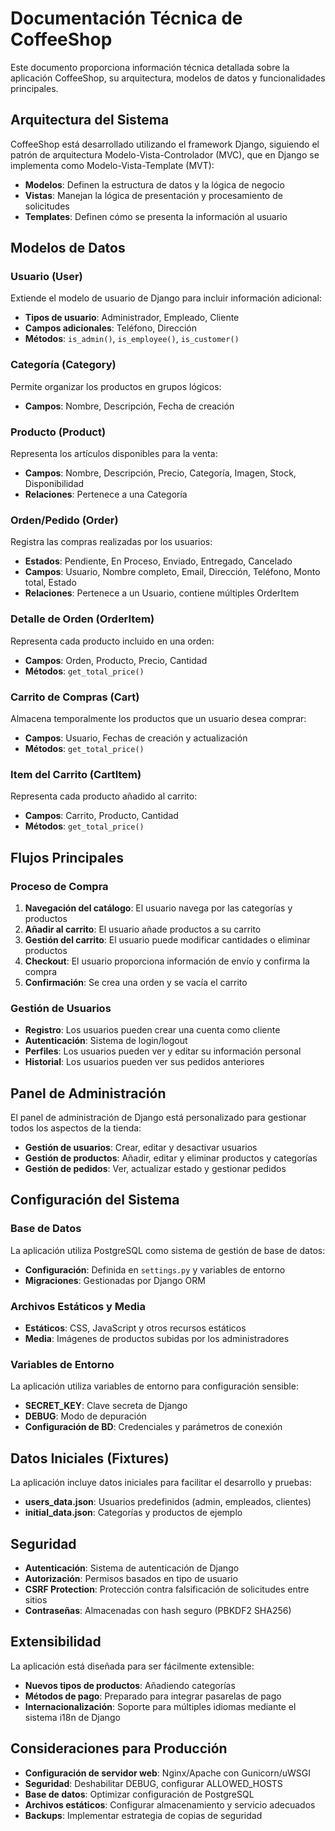 # Documentación Técnica de CoffeeShop

Este documento proporciona información técnica detallada sobre la aplicación CoffeeShop, su arquitectura, modelos de datos y funcionalidades principales.

## Arquitectura del Sistema

CoffeeShop está desarrollado utilizando el framework Django, siguiendo el patrón de arquitectura Modelo-Vista-Controlador (MVC), que en Django se implementa como Modelo-Vista-Template (MVT):

- **Modelos**: Definen la estructura de datos y la lógica de negocio
- **Vistas**: Manejan la lógica de presentación y procesamiento de solicitudes
- **Templates**: Definen cómo se presenta la información al usuario

## Modelos de Datos

### Usuario (User)

Extiende el modelo de usuario de Django para incluir información adicional:

- **Tipos de usuario**: Administrador, Empleado, Cliente
- **Campos adicionales**: Teléfono, Dirección
- **Métodos**: `is_admin()`, `is_employee()`, `is_customer()`

### Categoría (Category)

Permite organizar los productos en grupos lógicos:

- **Campos**: Nombre, Descripción, Fecha de creación

### Producto (Product)

Representa los artículos disponibles para la venta:

- **Campos**: Nombre, Descripción, Precio, Categoría, Imagen, Stock, Disponibilidad
- **Relaciones**: Pertenece a una Categoría

### Orden/Pedido (Order)

Registra las compras realizadas por los usuarios:

- **Estados**: Pendiente, En Proceso, Enviado, Entregado, Cancelado
- **Campos**: Usuario, Nombre completo, Email, Dirección, Teléfono, Monto total, Estado
- **Relaciones**: Pertenece a un Usuario, contiene múltiples OrderItem

### Detalle de Orden (OrderItem)

Representa cada producto incluido en una orden:

- **Campos**: Orden, Producto, Precio, Cantidad
- **Métodos**: `get_total_price()`

### Carrito de Compras (Cart)

Almacena temporalmente los productos que un usuario desea comprar:

- **Campos**: Usuario, Fechas de creación y actualización
- **Métodos**: `get_total_price()`

### Item del Carrito (CartItem)

Representa cada producto añadido al carrito:

- **Campos**: Carrito, Producto, Cantidad
- **Métodos**: `get_total_price()`

## Flujos Principales

### Proceso de Compra

1. **Navegación del catálogo**: El usuario navega por las categorías y productos
2. **Añadir al carrito**: El usuario añade productos a su carrito
3. **Gestión del carrito**: El usuario puede modificar cantidades o eliminar productos
4. **Checkout**: El usuario proporciona información de envío y confirma la compra
5. **Confirmación**: Se crea una orden y se vacía el carrito

### Gestión de Usuarios

- **Registro**: Los usuarios pueden crear una cuenta como cliente
- **Autenticación**: Sistema de login/logout
- **Perfiles**: Los usuarios pueden ver y editar su información personal
- **Historial**: Los usuarios pueden ver sus pedidos anteriores

## Panel de Administración

El panel de administración de Django está personalizado para gestionar todos los aspectos de la tienda:

- **Gestión de usuarios**: Crear, editar y desactivar usuarios
- **Gestión de productos**: Añadir, editar y eliminar productos y categorías
- **Gestión de pedidos**: Ver, actualizar estado y gestionar pedidos

## Configuración del Sistema

### Base de Datos

La aplicación utiliza PostgreSQL como sistema de gestión de base de datos:

- **Configuración**: Definida en `settings.py` y variables de entorno
- **Migraciones**: Gestionadas por Django ORM

### Archivos Estáticos y Media

- **Estáticos**: CSS, JavaScript y otros recursos estáticos
- **Media**: Imágenes de productos subidas por los administradores

### Variables de Entorno

La aplicación utiliza variables de entorno para configuración sensible:

- **SECRET_KEY**: Clave secreta de Django
- **DEBUG**: Modo de depuración
- **Configuración de BD**: Credenciales y parámetros de conexión

## Datos Iniciales (Fixtures)

La aplicación incluye datos iniciales para facilitar el desarrollo y pruebas:

- **users_data.json**: Usuarios predefinidos (admin, empleados, clientes)
- **initial_data.json**: Categorías y productos de ejemplo

## Seguridad

- **Autenticación**: Sistema de autenticación de Django
- **Autorización**: Permisos basados en tipo de usuario
- **CSRF Protection**: Protección contra falsificación de solicitudes entre sitios
- **Contraseñas**: Almacenadas con hash seguro (PBKDF2 SHA256)

## Extensibilidad

La aplicación está diseñada para ser fácilmente extensible:

- **Nuevos tipos de productos**: Añadiendo categorías
- **Métodos de pago**: Preparado para integrar pasarelas de pago
- **Internacionalización**: Soporte para múltiples idiomas mediante el sistema i18n de Django

## Consideraciones para Producción

- **Configuración de servidor web**: Nginx/Apache con Gunicorn/uWSGI
- **Seguridad**: Deshabilitar DEBUG, configurar ALLOWED_HOSTS
- **Base de datos**: Optimizar configuración de PostgreSQL
- **Archivos estáticos**: Configurar almacenamiento y servicio adecuados
- **Backups**: Implementar estrategia de copias de seguridad